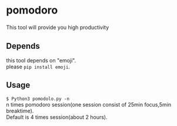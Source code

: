 # pomodoro  

This tool will provide you high productivity　　

## Depends  
this tool depends on "emoji".  
please ```pip install emoji```.  

## Usage  
```$ Python3 pomodolo.py -n```  
n times pomodoro session(one session consist of 25min focus,5min breaktime).  
Default is 4 times session(about 2 hours).
